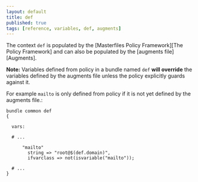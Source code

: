 ```yaml
---
layout: default
title: def
published: true
tags: [reference, variables, def, augments]
---
```


The context `def` is populated by the
[Masterfiles Policy Framework][The Policy Framework] and can also be populated
by the [augments file][Augments].

**Note:** Variables defined from policy in a bundle named `def` **will
override** the variables defined by the augments file unless the policy
explicitly guards against it.

For example `mailto` is only defined from policy if it is not yet defined by the
augments file.:

```cf3
bundle common def
{

  vars:

  # ...

      "mailto"
        string => "root@$(def.domain)",
        ifvarclass => not(isvariable("mailto"));

  # ...
}
```
